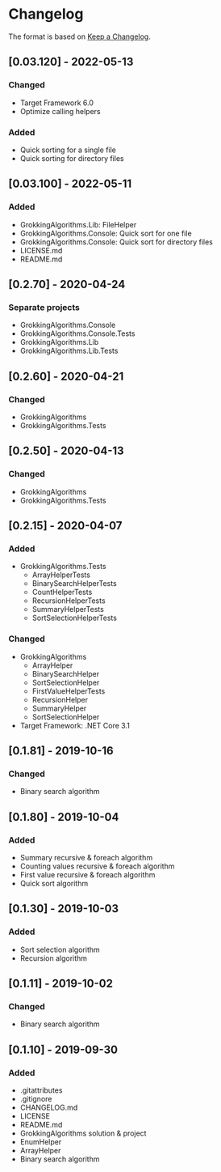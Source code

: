 # Changelog

The format is based on [Keep a Changelog](https://keepachangelog.com/en/1.0.0/).

## [0.03.120] - 2022-05-13
### Changed
- Target Framework 6.0
- Optimize calling helpers
### Added
- Quick sorting for a single file
- Quick sorting for directory files

## [0.03.100] - 2022-05-11
### Added
- GrokkingAlgorithms.Lib: FileHelper
- GrokkingAlgorithms.Console: Quick sort for one file
- GrokkingAlgorithms.Console: Quick sort for directory files
- LICENSE.md
- README.md

## [0.2.70] - 2020-04-24
### Separate projects
- GrokkingAlgorithms.Console
- GrokkingAlgorithms.Console.Tests
- GrokkingAlgorithms.Lib
- GrokkingAlgorithms.Lib.Tests

## [0.2.60] - 2020-04-21
### Changed
- GrokkingAlgorithms
- GrokkingAlgorithms.Tests

## [0.2.50] - 2020-04-13
### Changed
- GrokkingAlgorithms
- GrokkingAlgorithms.Tests

## [0.2.15] - 2020-04-07
### Added
- GrokkingAlgorithms.Tests
  - ArrayHelperTests
  - BinarySearchHelperTests
  - CountHelperTests
  - RecursionHelperTests
  - SummaryHelperTests
  - SortSelectionHelperTests
### Changed
- GrokkingAlgorithms
  - ArrayHelper
  - BinarySearchHelper
  - SortSelectionHelper
  - FirstValueHelperTests
  - RecursionHelper
  - SummaryHelper
  - SortSelectionHelper
- Target Framework: .NET Core 3.1

## [0.1.81] - 2019-10-16
### Changed
- Binary search algorithm

## [0.1.80] - 2019-10-04
### Added
- Summary recursive & foreach algorithm
- Counting values recursive & foreach algorithm
- First value recursive & foreach algorithm
- Quick sort algorithm

## [0.1.30] - 2019-10-03
### Added
- Sort selection algorithm
- Recursion algorithm

## [0.1.11] - 2019-10-02
### Changed
- Binary search algorithm

## [0.1.10] - 2019-09-30
### Added
- .gitattributes
- .gitignore
- CHANGELOG.md
- LICENSE
- README.md
- GrokkingAlgorithms solution & project
- EnumHelper
- ArrayHelper
- Binary search algorithm
